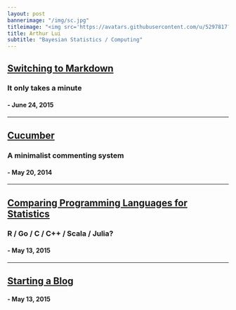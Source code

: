 ```yaml
---
layout: post
bannerimage: "/img/sc.jpg"
titleimage: "<img src='https://avatars.githubusercontent.com/u/5297817?v=3' style='width:200px; border-radius:50%'>"
title: Arthur Lui
subtitle: "Bayesian Statistics / Computing"
---
```

<link href="/css/home.css" rel="stylesheet">

##  [Switching to Markdown](/posts/markdown)
### It only takes a minute
#### - June 24, 2015
***

##   [Cucumber](/posts/cucumber)
###  A minimalist commenting system
#### - May 20, 2014
***

##   [Comparing Programming Languages for Statistics](/posts/langcompare)
###  R / Go / C / C++ / Scala / Julia?
#### - May 13, 2015
***

##   [Starting a Blog](/posts/startblog)
#### - May 13, 2015
